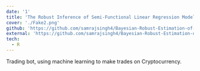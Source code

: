 ```yaml
---
date: '1'
title: 'The Robust Inference of Semi-Functional Linear Regression Models'
cover: './Fake2.png'
github: 'https://github.com/samrajsingh4/Bayesian-Robust-Estimation-of-Semi-Functional-Linear-Regression'
external: 'https://github.com/samrajsingh4/Bayesian-Robust-Estimation-of-Semi-Functional-Linear-Regression/blob/master/MSc_Dissertation.pdf'
tech:
  - R
---
```


Trading bot, using machine learning to make trades on Cryptocurrency.
